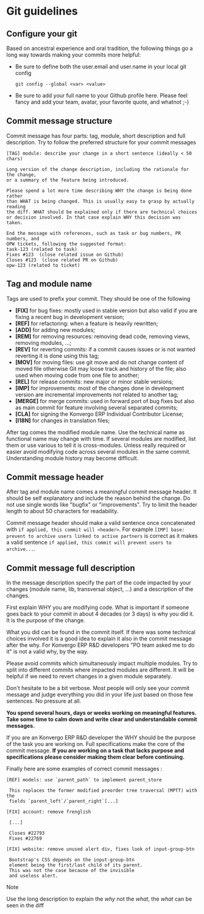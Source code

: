 # Git guidelines

## Configure your git

Based on ancestral experience and oral tradition, the following things
go a long way towards making your commits more helpful:

- Be sure to define both the user.email and user.name in your local git
  config

  ``` text
  git config --global <var> <value>
  ```

- Be sure to add your full name to your Github profile here. Please feel
  fancy and add your team, avatar, your favorite quote, and whatnot ;-)

## Commit message structure

Commit message has four parts: tag, module, short description and full
description. Try to follow the preferred structure for your commit
messages

``` text
[TAG] module: describe your change in a short sentence (ideally < 50 chars)

Long version of the change description, including the rationale for the change,
or a summary of the feature being introduced.

Please spend a lot more time describing WHY the change is being done rather
than WHAT is being changed. This is usually easy to grasp by actually reading
the diff. WHAT should be explained only if there are technical choices
or decision involved. In that case explain WHY this decision was taken.

End the message with references, such as task or bug numbers, PR numbers, and
OPW tickets, following the suggested format:
task-123 (related to task)
Fixes #123  (close related issue on Github)
Closes #123  (close related PR on Github)
opw-123 (related to ticket)
```

## Tag and module name

Tags are used to prefix your commit. They should be one of the following

- **\[FIX\]** for bug fixes: mostly used in stable version but also
  valid if you are fixing a recent bug in development version;
- **\[REF\]** for refactoring: when a feature is heavily rewritten;
- **\[ADD\]** for adding new modules;
- **\[REM\]** for removing resources: removing dead code, removing
  views, removing modules, ...;
- **\[REV\]** for reverting commits: if a commit causes issues or is not
  wanted reverting it is done using this tag;
- **\[MOV\]** for moving files: use git move and do not change content
  of moved file otherwise Git may loose track and history of the file;
  also used when moving code from one file to another;
- **\[REL\]** for release commits: new major or minor stable versions;
- **\[IMP\]** for improvements: most of the changes done in development
  version are incremental improvements not related to another tag;
- **\[MERGE\]** for merge commits: used in forward port of bug fixes but
  also as main commit for feature involving several separated commits;
- **\[CLA\]** for signing the Konvergo ERP Individual Contributor License;
- **\[I18N\]** for changes in translation files;

After tag comes the modified module name. Use the technical name as
functional name may change with time. If several modules are modified,
list them or use various to tell it is cross-modules. Unless really
required or easier avoid modifying code across several modules in the
same commit. Understanding module history may become difficult.

## Commit message header

After tag and module name comes a meaningful commit message header. It
should be self explanatory and include the reason behind the change. Do
not use single words like "bugfix" or "improvements". Try to limit the
header length to about 50 characters for readability.

Commit message header should make a valid sentence once concatenated
with `if applied, this commit will <header>`. For example
`[IMP] base: prevent to archive users linked to active partners` is
correct as it makes a valid sentence
`if applied, this commit will prevent users to archive...`.

## Commit message full description

In the message description specify the part of the code impacted by your
changes (module name, lib, transversal object, ...) and a description of
the changes.

First explain WHY you are modifying code. What is important if someone
goes back to your commit in about 4 decades (or 3 days) is why you did
it. It is the purpose of the change.

What you did can be found in the commit itself. If there was some
technical choices involved it is a good idea to explain it also in the
commit message after the why. For Konvergo ERP R&D developers "PO team asked me
to do it" is not a valid why, by the way.

Please avoid commits which simultaneously impact multiple modules. Try
to split into different commits where impacted modules are different. It
will be helpful if we need to revert changes in a given module
separately.

Don't hesitate to be a bit verbose. Most people will only see your
commit message and judge everything you did in your life just based on
those few sentences. No pressure at all.

**You spend several hours, days or weeks working on meaningful features.
Take some time to calm down and write clear and understandable commit
messages.**

If you are an Konvergo ERP R&D developer the WHY should be the purpose of the
task you are working on. Full specifications make the core of the commit
message. **If you are working on a task that lacks purpose and
specifications please consider making them clear before continuing.**

Finally here are some examples of correct commit messages :

``` text
[REF] models: use `parent_path` to implement parent_store

 This replaces the former modified preorder tree traversal (MPTT) with the
 fields `parent_left`/`parent_right`[...]

[FIX] account: remove frenglish

 [...]

 Closes #22793
 Fixes #22769

[FIX] website: remove unused alert div, fixes look of input-group-btn

 Bootstrap's CSS depends on the input-group-btn
 element being the first/last child of its parent.
 This was not the case because of the invisible
 and useless alert.
```

> [!NOTE]
> Use the long description to explain the *why* not the *what*, the
> *what* can be seen in the diff
